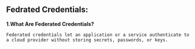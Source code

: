 ## Fedrated Credentials:

**1.What Are Federated Credentials?**
```
Federated credentials let an application or a service authenticate to a cloud provider without storing secrets, passwords, or keys.
```
